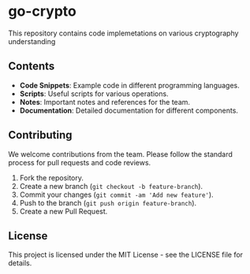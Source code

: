 # go-crypto

This repository contains code implemetations on various cryptography understanding

## Contents

- **Code Snippets**: Example code in different programming languages.
- **Scripts**: Useful scripts for various operations.
- **Notes**: Important notes and references for the team.
- **Documentation**: Detailed documentation for different components.

## Contributing

We welcome contributions from the team. Please follow the standard process for pull requests and code reviews.

1. Fork the repository.
2. Create a new branch (`git checkout -b feature-branch`).
3. Commit your changes (`git commit -am 'Add new feature'`).
4. Push to the branch (`git push origin feature-branch`).
5. Create a new Pull Request.

## License

This project is licensed under the MIT License - see the LICENSE file for details.